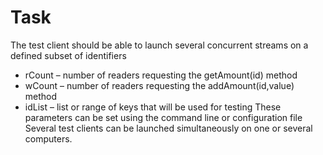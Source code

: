 # Task

The test client should be able to launch several concurrent streams on a defined subset of identifiers
- rCount – number of readers requesting the getAmount(id) method
- wCount – number of readers requesting the addAmount(id,value) method
- idList – list or range of keys that will be used for testing
These parameters can be set using the command line or configuration file
Several test clients can be launched simultaneously on one or several computers.